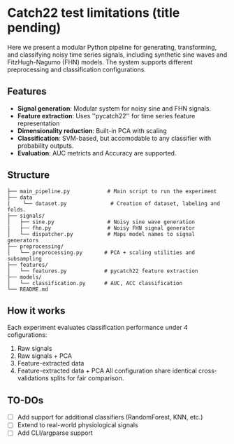# **Catch22 test limitations (title pending)**

Here we present a modular Python pipeline for generating, transforming, and classifying noisy time series signals, including synthetic sine waves and FitzHugh-Nagumo (FHN) models. The system supports different preprocessing and classification configurations.

## **Features**
* **Signal generation**: Modular system for noisy sine and FHN signals.
* **Feature extraction**: Uses ''pycatch22'' for time series feature representation
* **Dimensionality reduction**: Built-in PCA with scaling
* **Classification**: SVM-based, but accomodable to any classifier with probability outputs.
* **Evaluation**: AUC metricts and Accuracy are supported.

## **Structure**

```.
├── main_pipeline.py            # Main script to run the experiment
├── data
|    └── dataset.py              # Creation of dataset, labeling and folds.
├── signals/
│   ├── sine.py                 # Noisy sine wave generation
|   ├── fhn.py                  # Noisy FHN signal generator
│   └── dispatcher.py         	# Maps model names to signal generators
├── preprocessing/
│   └── preprocessing.py       # PCA + scaling utilities and subsampling
├── features/
│   └── features.py            # pycatch22 feature extraction
├── models/
│   └── classification.py      # AUC, ACC classification
└── README.md
```

## **How it works**
Each experiment evaluates classification performance under 4 cofigurations:
1. Raw signals
2. Raw signals + PCA
3. Feature-extracted data
4. Feature-extracted data + PCA
All configuration share identical cross-validations splits for fair comparison.

## **TO-DOs**
- [ ] Add support for additional classifiers (RandomForest, KNN, etc.)
- [ ] Extend to real-world physiological signals
- [ ] Add CLI/argparse support
